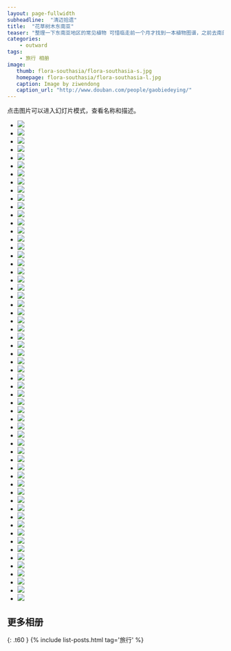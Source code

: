 ```yaml
---
layout: page-fullwidth
subheadline:  "清迈拾遗"
title:  "花草树木东南亚"
teaser: "整理一下东南亚地区的常见植物 可惜临走前一个月才找到一本植物图谱，之前去南部旅行见过的很多植物未能留下影像，只能把重点放在泰国北部了。 如果以后有看到更多，再慢慢添加。 另外，没有单反，卡片机只能挣扎成这样了……"
categories:
    - outward
tags:
    - 旅行 相册
image:
   thumb: flora-southasia/flora-southasia-s.jpg
   homepage: flora-southasia/flora-southasia-l.jpg
   caption: Image by ziwendong
   caption_url: "http://www.douban.com/people/gaobiedeying/"
---
```


点击图片可以进入幻灯片模式，查看名称和描述。

<ul class="clearing-thumbs small-block-grid-3" data-clearing> 
  <li><a href="{{ site.url }}/images/flora-southasia/flora-southasia (1).jpg"><img  data-caption="凤凰木 Delonix regia 豆科凤凰木属，极常见，近期（4－5月）正盛开。" class="th" src="{{ site.url }}/images/flora-southasia/flora-southasia (1).jpg"></a></li>
  <li><a href="{{ site.url }}/images/flora-southasia/flora-southasia (2).jpg"><img  data-caption="凤凰木的花。风吹过时花落如雨。" class="th" src="{{ site.url }}/images/flora-southasia/flora-southasia (2).jpg"></a></li>
  <li><a href="{{ site.url }}/images/flora-southasia/flora-southasia (3).jpg"><img  data-caption="凤凰木近景。可以看到羽状复叶。豆科植物的特征之一。" class="th" src="{{ site.url }}/images/flora-southasia/flora-southasia (3).jpg"></a></li>
  <li><a href="{{ site.url }}/images/flora-southasia/flora-southasia (4).jpg"><img  data-caption="阿勃勒 Cassia fistula 常见行道树，同样是近期（4－5月）清迈盛开中的行道树。 泰国国花，在当地称 Dok Khuen，花的黄色象征泰国王室。" class="th" src="{{ site.url }}/images/flora-southasia/flora-southasia (4).jpg"></a></li>
  <li><a href="{{ site.url }}/images/flora-southasia/flora-southasia (5).jpg"><img  data-caption="阿勃勒花近景。总状花序。花丝很长，呈钩状。" class="th" src="{{ site.url }}/images/flora-southasia/flora-southasia (5).jpg"></a></li>
  <li><a href="{{ site.url }}/images/flora-southasia/flora-southasia (6).jpg"><img  data-caption="阿勃勒的另一个俗名是腊肠树或者猪肠豆，因为豆荚看上去非常像腊肠。" class="th" src="{{ site.url }}/images/flora-southasia/flora-southasia (6).jpg"></a></li>
  <li><a href="{{ site.url }}/images/flora-southasia/flora-southasia (7).jpg"><img  data-caption="龙脑香树 Dipterocarpus alatus 种子很有趣，有两片翅膀，落下时是旋转降落的。" class="th" src="{{ site.url }}/images/flora-southasia/flora-southasia (7).jpg"></a></li>
  <li><a href="{{ site.url }}/images/flora-southasia/flora-southasia (8).jpg"><img  data-caption="龙脑香树很高大，只能远远拍一张了。" class="th" src="{{ site.url }}/images/flora-southasia/flora-southasia (8).jpg"></a></li>
  <li><a href="{{ site.url }}/images/flora-southasia/flora-southasia (9).jpg"><img  data-caption="清迈植物园的树木园门口，用龙脑香树的种子做了一个雕塑。新鲜掉落的种子是绿色的，翅膀是红色的。" class="th" src="{{ site.url }}/images/flora-southasia/flora-southasia (9).jpg"></a></li>
  <li><a href="{{ site.url }}/images/flora-southasia/flora-southasia (10).jpg"><img  data-caption="龙脑香树剥开后的种子。油脂丰富，可以榨油食用。有些种子落下时已经是空心的了，估计是一些昆虫把种子吃掉了。" class="th" src="{{ site.url }}/images/flora-southasia/flora-southasia (10).jpg"></a></li>
  <li><a href="{{ site.url }}/images/flora-southasia/flora-southasia (11).jpg"><img  data-caption="马占相思树的种子 Acacia mangium 照片摄于帕延岛。当时还不知道这种树的名字。水牛湾旁边的小山坡上遍布这种树，路上到处都是它们奇怪的种子。所以留下来了一张照片。" class="th" src="{{ site.url }}/images/flora-southasia/flora-southasia (11).jpg"></a></li>
  <li><a href="{{ site.url }}/images/flora-southasia/flora-southasia (12).jpg"><img  data-caption="使君子 Quisqualis indica 泰国人家里常见的绿化植物，这是其中一种" class="th" src="{{ site.url }}/images/flora-southasia/flora-southasia (12).jpg"></a></li>
  <li><a href="{{ site.url }}/images/flora-southasia/flora-southasia (13).jpg"><img  data-caption="另一种使君子 花瓣比较多，色彩是混杂的，应该是改良后的品种" class="th" src="{{ site.url }}/images/flora-southasia/flora-southasia (13).jpg"></a></li>
  <li><a href="{{ site.url }}/images/flora-southasia/flora-southasia (14).jpg"><img  data-caption="不是很确定 似乎应该是仙丹花 Ixora odorata 中的一种 同样常见，目前正盛开。" class="th" src="{{ site.url }}/images/flora-southasia/flora-southasia (14).jpg"></a></li>
  <li><a href="{{ site.url }}/images/flora-southasia/flora-southasia (15).jpg"><img  data-caption="大花紫薇 Lagerstroemia speciosa 同样是4－5月清迈盛开中的常见行道树" class="th" src="{{ site.url }}/images/flora-southasia/flora-southasia (15).jpg"></a></li>
  <li><a href="{{ site.url }}/images/flora-southasia/flora-southasia (16).jpg"><img  data-caption="水鬼蕉 Hymenocallis 又称蜘蛛兰，但实际上既不是芭蕉属，也不是兰属，而是石蒜属。 在清迈护城河一带背阴的路边可以见到，也算路边绿化带很有特色的植物。 按理说长得这么妖娆应该藏在深山才对，我一开始简直怀疑它是传说中的魔鬼兰了。。。" class="th" src="{{ site.url }}/images/flora-southasia/flora-southasia (16).jpg"></a></li>
  <li><a href="{{ site.url }}/images/flora-southasia/flora-southasia (17).jpg"><img  data-caption="某种红树的巨大种子，可是查了很久也没查到到底是哪种红树。 种子不仅大，而且很重，还是梭形，这样从树上落下来时才会埋进土里足够深，以便发芽生长。" class="th" src="{{ site.url }}/images/flora-southasia/flora-southasia (17).jpg"></a></li>
  <li><a href="{{ site.url }}/images/flora-southasia/flora-southasia (18).jpg"><img  data-caption="红树林边缘。" class="th" src="{{ site.url }}/images/flora-southasia/flora-southasia (18).jpg"></a></li>
  <li><a href="{{ site.url }}/images/flora-southasia/flora-southasia (19).jpg"><img  data-caption="诡异植物腰果～ 不过其实这个大家以前应该也都看到过。 唯一比较值得说的是，其实种子上面的果实部分也是可以吃的，而且是非常浓郁甜蜜的奶香，只是我尝的那颗还有些涩。 成熟季节整座岛上落得满地都是，所以空气里都弥漫着香气，熏得人晕晕的～" class="th" src="{{ site.url }}/images/flora-southasia/flora-southasia (19).jpg"></a></li>
  <li><a href="{{ site.url }}/images/flora-southasia/flora-southasia (20).jpg"><img  data-caption="满地黄色的都是腰果" class="th" src="{{ site.url }}/images/flora-southasia/flora-southasia (20).jpg"></a></li>
  <li><a href="{{ site.url }}/images/flora-southasia/flora-southasia (21).jpg"><img  data-caption="这是尚未成熟的腰果，一开始种子是比果实大的哈～" class="th" src="{{ site.url }}/images/flora-southasia/flora-southasia (21).jpg"></a></li>
  <li><a href="{{ site.url }}/images/flora-southasia/flora-southasia (22).jpg"><img  data-caption="垂花蝎尾蕉 Heliconiaceae rostrata 常见园林植物，4－5月盛开" class="th" src="{{ site.url }}/images/flora-southasia/flora-southasia (22).jpg"></a></li>
  <li><a href="{{ site.url }}/images/flora-southasia/flora-southasia (23).jpg"><img  data-caption="佛肚树，又称珊瑚油桐 Jatropha podagrica 小花确实很像珊瑚呐～" class="th" src="{{ site.url }}/images/flora-southasia/flora-southasia (23).jpg"></a></li>
  <li><a href="{{ site.url }}/images/flora-southasia/flora-southasia (24).jpg"><img  data-caption="小天堂鸟花 同样是赫蕉属" class="th" src="{{ site.url }}/images/flora-southasia/flora-southasia (24).jpg"></a></li>
  <li><a href="{{ site.url }}/images/flora-southasia/flora-southasia (25).jpg"><img  data-caption="虎刺梅 Euphorbia milii 和平常见到的不太一样，不知是否因为无人打理。" class="th" src="{{ site.url }}/images/flora-southasia/flora-southasia (25).jpg"></a></li>
  <li><a href="{{ site.url }}/images/flora-southasia/flora-southasia (26).jpg"><img  data-caption="对叶榕 Ficus hispida 对生叶，其实很好认。" class="th" src="{{ site.url }}/images/flora-southasia/flora-southasia (26).jpg"></a></li>
  <li><a href="{{ site.url }}/images/flora-southasia/flora-southasia (27).jpg"><img  data-caption="仍然是对叶榕，另一个特征是树干上可以看到果实生长在树干生出来的下垂枝上。" class="th" src="{{ site.url }}/images/flora-southasia/flora-southasia (27).jpg"></a></li>
  <li><a href="{{ site.url }}/images/flora-southasia/flora-southasia (28).jpg"><img  data-caption="紫矿 Butea monosperma 叶片形状很独特，同样不难认。但很遗憾花期过了，其实花型很美。" class="th" src="{{ site.url }}/images/flora-southasia/flora-southasia (28).jpg"></a></li>
  <li><a href="{{ site.url }}/images/flora-southasia/flora-southasia (29).jpg"><img  data-caption="香龙血树 dracaena fragrans 很高大，这株至少三米" class="th" src="{{ site.url }}/images/flora-southasia/flora-southasia (29).jpg"></a></li>
  <li><a href="{{ site.url }}/images/flora-southasia/flora-southasia (30).jpg"><img  data-caption="书带木 Clusia rosea 很漂亮的叶子，有点儿萌萌的。可惜还没有看到结果实。" class="th" src="{{ site.url }}/images/flora-southasia/flora-southasia (30).jpg"></a></li>
  <li><a href="{{ site.url }}/images/flora-southasia/flora-southasia (31).jpg"><img  data-caption="松萝 Tillandsia usneoides 在南方超级常见的园林植物，被我这个无知的北方人误认为菟丝子很久，真是太冤枉它了… 稍后上菟丝子的照片，其实一比较就发现它长得还是太人畜无害了。" class="th" src="{{ site.url }}/images/flora-southasia/flora-southasia (31).jpg"></a></li>
  <li><a href="{{ site.url }}/images/flora-southasia/flora-southasia (32).jpg"><img  data-caption="省藤 Calamus 棕榈科植物 非常典型的热带植物，看上去生长力超顽强，但也同时充满危险。茎杆上尖刺密布，看到它就可以明白为什么热带丛林并不是那么鸟语花香的地方了。" class="th" src="{{ site.url }}/images/flora-southasia/flora-southasia (32).jpg"></a></li>
  <li><a href="{{ site.url }}/images/flora-southasia/flora-southasia (33).jpg"><img  data-caption="省藤的细节。仔细看可以看到尖刺，这还是非常温和的，下端主茎简直像狼牙棒好么… 我用手指试了一下，钉子一样锐利坚硬" class="th" src="{{ site.url }}/images/flora-southasia/flora-southasia (33).jpg"></a></li>
  <li><a href="{{ site.url }}/images/flora-southasia/flora-southasia (34).jpg"><img  data-caption="某种火炬姜 Etlingera pavienana 花开时应该会很美，遗憾没赶上花期。" class="th" src="{{ site.url }}/images/flora-southasia/flora-southasia (34).jpg"></a></li>
  <li><a href="{{ site.url }}/images/flora-southasia/flora-southasia (35).jpg"><img  data-caption="红花羊蹄甲 Bauhinia purpurea 和紫荆花一样是羊蹄甲属，但是是另一个品种。 不过看叶子都一样啦，奇形怪状的很好认。" class="th" src="{{ site.url }}/images/flora-southasia/flora-southasia (35).jpg"></a></li>
  <li><a href="{{ site.url }}/images/flora-southasia/flora-southasia (36).jpg"><img  data-caption="艳山姜 Alpinia zerumbet 花已经有些落了，但细看还是很美。" class="th" src="{{ site.url }}/images/flora-southasia/flora-southasia (36).jpg"></a></li>
  <li><a href="{{ site.url }}/images/flora-southasia/flora-southasia (37).jpg"><img  data-caption="菟丝子 Cuscuta 没有开花，看不出来是菟丝子中的哪一种。纯看样子就透着邪气～" class="th" src="{{ site.url }}/images/flora-southasia/flora-southasia (37).jpg"></a></li>
  <li><a href="{{ site.url }}/images/flora-southasia/flora-southasia (38).jpg"><img  data-caption="罗望子，又称酸豆 tamarindus indica 所结的种子就是通常说的酸角。之前一直不知道原来花是这么美，只是太小了，生长在高大的树上很容易错过。" class="th" src="{{ site.url }}/images/flora-southasia/flora-southasia (38).jpg"></a></li>
  <li><a href="{{ site.url }}/images/flora-southasia/flora-southasia (39).jpg"><img  data-caption="罗望子树，非常高大" class="th" src="{{ site.url }}/images/flora-southasia/flora-southasia (39).jpg"></a></li>
  <li><a href="{{ site.url }}/images/flora-southasia/flora-southasia (40).jpg"><img  data-caption="珊瑚花的叶子 Jatropha multifida 花已经落了，和前面的珊瑚油桐花非常像，它们都是大戟科麻风树属，只是叶子是另一种形状，差别很大。" class="th" src="{{ site.url }}/images/flora-southasia/flora-southasia (40).jpg"></a></li>
  <li><a href="{{ site.url }}/images/flora-southasia/flora-southasia (41).jpg"><img  data-caption="珊瑚花树很高，如果不查名字，完全想不到和珊瑚油桐这么相似。" class="th" src="{{ site.url }}/images/flora-southasia/flora-southasia (41).jpg"></a></li>
  <li><a href="{{ site.url }}/images/flora-southasia/flora-southasia (42).jpg"><img  data-caption="红花蕊木 Kopsia fruticosa 很清秀的小花，拍的时候并不知道是什么，没想到回来很快就查到了。也许是名字起得太贴切了吧。" class="th" src="{{ site.url }}/images/flora-southasia/flora-southasia (42).jpg"></a></li>
  <li><a href="{{ site.url }}/images/flora-southasia/flora-southasia (43).jpg"><img  data-caption="泰国青柠 Citrus hystrix 体积比平常我们吃的青柠还要小，但气味非常清新。" class="th" src="{{ site.url }}/images/flora-southasia/flora-southasia (43).jpg"></a></li>
  <li><a href="{{ site.url }}/images/flora-southasia/flora-southasia (44).jpg"><img  data-caption="同样还是泰国青柠，捡了几颗回家做柠檬水，很小，但味道很浓郁。" class="th" src="{{ site.url }}/images/flora-southasia/flora-southasia (44).jpg"></a></li>
  <li><a href="{{ site.url }}/images/flora-southasia/flora-southasia (45).jpg"><img  data-caption="五层龙 Salacia chinensis 红色的果实，据说可以吃，不过作为食物过敏严重的人，鉴于野生青柠都有反应，这个我就不试了。。。" class="th" src="{{ site.url }}/images/flora-southasia/flora-southasia (45).jpg"></a></li>
  <li><a href="{{ site.url }}/images/flora-southasia/flora-southasia (46).jpg"><img  data-caption="这个是桑葚 Fructus mori ，而不是我一开始以为的覆盆子。 虽然植株比较矮，但是枝条上并没有绒毛和硬刺。 记得曾在皖南山区看到过类似的植物，那个才是覆盆子，只是不记得有刺了。 果实已经熟透了，可惜怕过敏，还是不敢吃。" class="th" src="{{ site.url }}/images/flora-southasia/flora-southasia (46).jpg"></a></li>
  <li><a href="{{ site.url }}/images/flora-southasia/flora-southasia (47).jpg"><img  data-caption="原来这个叫木鳖果（Momordica cochinchinensis） 长得让我想起那种带刺的玩具弹力球。。。 虽然非常希望它能掉下来方便我看看细节，但它仍然稳稳的高挂。卡片机只能拍成这样了。" class="th" src="{{ site.url }}/images/flora-southasia/flora-southasia (47).jpg"></a></li>
  <li><a href="{{ site.url }}/images/flora-southasia/flora-southasia (48).jpg"><img  data-caption="这张是全景，橙色的是瓜，藤蔓是缠绕在别的树的树干上的。" class="th" src="{{ site.url }}/images/flora-southasia/flora-southasia (48).jpg"></a></li>
  <li><a href="{{ site.url }}/images/flora-southasia/flora-southasia (49).jpg"><img  data-caption="同样求名。 长得很好看，貌似也很好吃，但是实在不知道是什么果？" class="th" src="{{ site.url }}/images/flora-southasia/flora-southasia (49).jpg"></a></li>
  <li><a href="{{ site.url }}/images/flora-southasia/flora-southasia (50).jpg"><img  data-caption="旋花羊角拗（Strophanthus gratus），花型很美，但隐隐的又有点儿邪气～" class="th" src="{{ site.url }}/images/flora-southasia/flora-southasia (50).jpg"></a></li>
  <li><a href="{{ site.url }}/images/flora-southasia/flora-southasia (51).jpg"><img  data-caption="炮弹树（Couroupita guianensis） 老茎生花植物 花蕊长得非常适合昆虫传粉，自然选择的又一个杰作～" class="th" src="{{ site.url }}/images/flora-southasia/flora-southasia (51).jpg"></a></li>
  <li><a href="{{ site.url }}/images/flora-southasia/flora-southasia (52).jpg"><img  data-caption="炮弹树和它炮弹一样的果实。" class="th" src="{{ site.url }}/images/flora-southasia/flora-southasia (52).jpg"></a></li>
  <li><a href="{{ site.url }}/images/flora-southasia/flora-southasia (53).jpg"><img  data-caption="粉叶金花（Mussaenda hybrida） 中心黄色的小花才是花，很快会凋落。周围粉色的其实是萼片。 " class="th" src="{{ site.url }}/images/flora-southasia/flora-southasia (53).jpg"></a></li>
  <li><a href="{{ site.url }}/images/flora-southasia/flora-southasia (54).jpg"><img  data-caption="粉叶金花 这个刚长出来，看上去好像一只小蝴蝶" class="th" src="{{ site.url }}/images/flora-southasia/flora-southasia (54).jpg"></a></li>
  <li><a href="{{ site.url }}/images/flora-southasia/flora-southasia (55).jpg"><img  data-caption="樱麒麟（Pereskia bleo），果实很奇特，这株花是红色，但也有紫色的。 如果不查根本想不到这也是仙人掌科的植物，只是属于叶仙人掌属，并不像通常印象中的多肉植物，而更像是灌木。我拍照的这株有近三米高，我还以为是树。。。" class="th" src="{{ site.url }}/images/flora-southasia/flora-southasia (55).jpg"></a></li>
  <li><a href="{{ site.url }}/images/flora-southasia/flora-southasia (56).jpg"><img  data-caption="樱麒麟的果实～ 长得非常萌！" class="th" src="{{ site.url }}/images/flora-southasia/flora-southasia (56).jpg"></a></li>
  <li><a href="{{ site.url }}/images/flora-southasia/flora-southasia (57).jpg"><img  data-caption="求名～ 很美的小花，要走近了才看得到，开 在Wat Umong寺图书馆门前的花坛里，很有禅意。" class="th" src="{{ site.url }}/images/flora-southasia/flora-southasia (57).jpg"></a></li>
  <li><a href="{{ site.url }}/images/flora-southasia/flora-southasia (58).jpg"><img  data-caption="求名。 好希望能在国内养啊～" class="th" src="{{ site.url }}/images/flora-southasia/flora-southasia (58).jpg"></a></li>
  <li><a href="{{ site.url }}/images/flora-southasia/flora-southasia (59).jpg"><img  data-caption="香苹婆 （Sterculia foetida） 这张拍于Ayutthaya，但整个泰国境内都比较常见。另有一种覆绒毛的，是家麻树。" class="th" src="{{ site.url }}/images/flora-southasia/flora-southasia (59).jpg"></a></li>
  
</ul>




## 更多相册
{: .t60 }
{% include list-posts.html tag='旅行' %}



